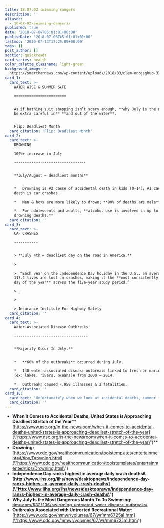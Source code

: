 ```yaml
---
title: 18.07.02 swimming dangers
description: ''
aliases:
  - 18-07-02-swimming-dangers/
published: true
date: '2018-07-06T05:01:01+00:00'
publishDate: '2018-07-06T05:01:01+00:00'
lastmod: '2020-07-13T17:29:09+00:00'
tags: []
post_author: []
section: quickreads
card_series: health
color_palette_classname: light-green
background_image: >-
  https://smarthernews.com/wp-content/uploads/2018/03/clem-onojeghuo-33630-unsplash-scaled.jpg
card_1:
  card_text: >-
    WATER WISE & SUMMER SAFE

    ========================


    As if bathing suit shopping isn’t scary enough, **why July is the month to
    be extra careful in** **and out of the water**.


    Flip: Deadliest Month
  card_citation: 'Flip: Deadliest Month'
card_2:
  card_text: >-
    DROWNING  

    100%+ increase in July

    ---------------------------------


    **July/August = deadliest months**


    *   Drowning is #2 cause of accidental death in kids (0-14); #1 cause of
    death is car crashes.

    *   Men & boys are more likely to drown; **80% of deaths are male**.

    *   For adolescents and adults, **alcohol use is involved in up to 70% of
    drowning deaths.**
  card_citation: ''
card_3:
  card_text: >-
    CAR CRASHES

    -----------


    > **July 4th = deadliest day on the road in America.**

    > 

    > _“Each year on the Independence Day holiday in the U.S., an average of
    118.4 lives are lost in crashes, making it the **most consistently deadly
    day of the year** across the five-year study period.”  

    > _

    > 

    > Insurance Institute For Highway Safety
  card_citation: ''
card_4:
  card_text: >-
    Water-Associated Disease Outbreaks

    ----------------------------------


    **Majority Occur In July.**


    *   **60% of the outbreaks** occurred during July.

    *   140 water-associated disease outbreaks linked to fresh or marine waters
    (ex: lakes, rivers, oceans)A from 2000 – 2014.

    *   Outbreaks caused 4,958 illnesses & 2 fatalities.
  card_citation: ''
card_10:
  card_text: "Unfortunately when we look at accidental deaths, summer is not the carefree period wea\x19d like it to be,a\x1D Ken Kolosh, manager of statistics at the National Safety Council who compiles data over the last 98-years.\n\n[view sources](https://smarthernews.com/18-07-02-swimming-dangers/)"
  card_citation: ''
---
```

*   **When it Comes to Accidental Deaths, United States is Approaching Deadliest Stretch of the Year****  
    [https://www.nsc.org/in-the-newsroom/when-it-comes-to-accidental-deaths-united-states-is-approaching-deadliest-stretch-of-the-year](\"https://www.nsc.org/in-the-newsroom/when-it-comes-to-accidental-deaths-united-states-is-approaching-deadliest-stretch-of-the-year\")**
*   **Drowning:** [https://www.cdc.gov/healthcommunication/toolstemplates/entertainmented/tips/Drowning.html](\"https://www.cdc.gov/healthcommunication/toolstemplates/entertainmented/tips/Drowning.html\")
*   **Independence Day ranks highest in average daily crash deathsA [http://www.iihs.org/iihs/news/desktopnews/independence-day-ranks-highest-in-average-daily-crash-deaths](\"http://www.iihs.org/iihs/news/desktopnews/independence-day-ranks-highest-in-average-daily-crash-deaths\")**
*   **Why July Is the Most Dangerous Month To Go Swimming:**  
    [time.com/5325136/swimming-untreated-water-disease-outbreaks/](\"http://time.com/5325136/swimming-untreated-water-disease-outbreaks/\")
*   **Outbreaks Associated with Untreated Recreational Water:** [https://www.cdc.gov/mmwr/volumes/67/wr/mm6725a1.htm](\"https://www.cdc.gov/mmwr/volumes/67/wr/mm6725a1.htm\")
